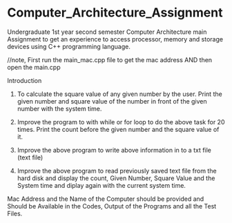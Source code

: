 # Computer_Architecture_Assignment
Undergraduate 1st year second semester Computer Architecture main Assignment to get an experience to access processor, memory and storage devices using C++ programming language.

//note, First run the main_mac.cpp file to get the mac address AND then open the main.cpp 

Introduction 

1. To calculate the square value of any given number by the user. Print the given number and square value of the number in front of the given number with the system time. 

2. Improve the program to with while or for loop to do the above task for 20 times. Print the count before the given number and the square value of it. 

3. Improve the above program to write above information in to a txt file (text file)

4. Improve the above program to read  previously saved text file from the hard disk and display the count, Given Number, Square Value and the System time and diplay again with the current system time. 

Mac Address and the Name of the Computer should be provided and Should be Available in the Codes, Output of the Programs and all the Test Files. 